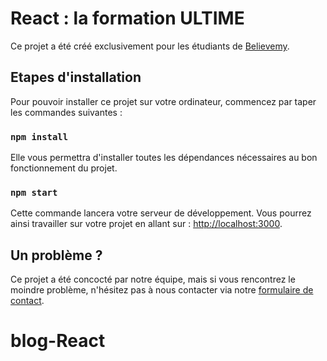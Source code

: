 # React : la formation ULTIME

Ce projet a été créé exclusivement pour les étudiants de [Believemy](https://believemy.com).

## Etapes d'installation

Pour pouvoir installer ce projet sur votre ordinateur, commencez par taper les commandes suivantes :

### `npm install`

Elle vous permettra d'installer toutes les dépendances nécessaires au bon fonctionnement du projet.

### `npm start`

Cette commande lancera votre serveur de développement. Vous pourrez ainsi travailler sur votre projet en allant sur : [http://localhost:3000](http://localhost:3000).

## Un problème ?

Ce projet a été concocté par notre équipe, mais si vous rencontrez le moindre problème, n'hésitez pas à nous contacter via notre [formulaire de contact](https://believemy.com/contact).
# blog-React

